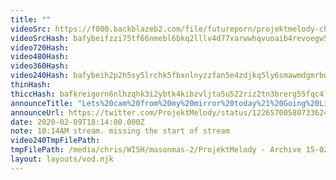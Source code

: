 ```yaml
---
title: ""
videoSrc: https://f000.backblazeb2.com/file/futureporn/projektmelody-chaturbate-2020-02-09.mp4
videoSrcHash: bafybeifzzi75tf66nmebl6bkq2lllv4d77xarwwhqvuoaib4revoegw5f4?filename=projektmelody-chaturbate-20200209T181400Z-source.mp4
video720Hash: 
video480Hash: 
video360Hash: 
video240Hash: bafybeih2p2h5sy5lrchk5fbxnlnyzzfan5e4zdjkq5ly6smawmdgmrbwgu?filename=projektmelody-chaturbate-20200209T181400Z-240p.mp4
thinHash: 
thiccHash: bafkreigorn6nlhzqhk3i2ybtk4kibzvljta5u522riz2tn3brerg55fqc4?filename=20200209T181400Z-thicc.jpg
announceTitle: "Lets%20cam%20from%20my%20mirror%20today%21%20Going%20Live%21%21"
announceUrl: https://twitter.com/ProjektMelody/status/1226570058073362438
date: 2020-02-09T18:14:00.000Z
note: 10:14AM stream. missing the start of stream
video240TmpFilePath: 
tmpFilePath: /media/chris/WISH/masonmas-2/ProjektMelody - Archive 15-02-2019/CB_projektmelody_February-09-2020_20-20-08.mp4
layout: layouts/vod.njk
---
```

